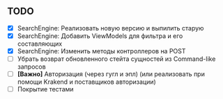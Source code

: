 
## TODO

- [x] SearchEngine: Реализовать новую версию и выпилить старую
- [x] SearchEngine: Добавить ViewModels для фильтра и его составляющих
- [x] SearchEngine: Изменить методы контроллеров на POST
- [ ] Убрать возврат обновленного стейта сущностей из Command-like запросов
- [ ] **[Важно]** Авторизация (через гугл и эпл) (или реализовать при помощи Krakend и поставщиков авторизации)
- [ ] Покрытие тестами

